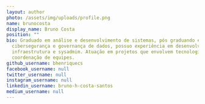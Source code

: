 ```yaml
---
layout: author
photo: /assets/img/uploads/profile.png
name: brunocosta
display_name: Bruno Costa
position: ""
bio: Graduado em análise e desenvolvimento de sistemas, pós graduando em
  cibersegurança e governança de dados, possuo experiência em desenvolvimento,
  infraestrutura e sysadmim. Atuação em projetos que envolvem tecnologia e
  coordenação de equipes.
github_username: bhenriquecs
facebook_username: null
twitter_username: null
instagram_username: null
linkedin_username: bruno-h-costa-santos
medium_username: null
---
```

